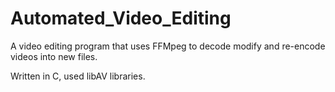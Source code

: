 # Automated_Video_Editing
A video editing program that uses FFMpeg to decode modify and re-encode videos into new files.

Written in C, used libAV libraries.